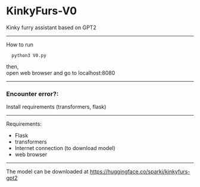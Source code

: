 # KinkyFurs-V0
Kinky furry assistant based on GPT2

------------------------------

How to run
      
      python3 V0.py
then,  
open web browser and go to localhost:8080
      
------------------------------

### Encounter error?:
Install requirements (transformers, flask)

------------------------------

Requirements:
- Flask
- transformers
- Internet connection (to download model)
- web browser

------------------------------


The model can be downloaded at https://huggingface.co/sparki/kinkyfurs-gpt2
